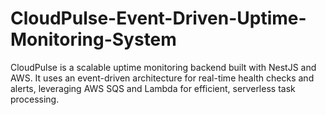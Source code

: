 # CloudPulse-Event-Driven-Uptime-Monitoring-System
CloudPulse is a scalable uptime monitoring backend built with NestJS and AWS. It uses an event-driven architecture for real-time health checks and alerts, leveraging AWS SQS and Lambda for efficient, serverless task processing.
